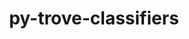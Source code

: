 ---
title: "py-trove-classifiers"
layout: cache
categories: [package, develop]
meta: {"compilers": ["gcc@11.4.0", "gcc@7.3.1", "gcc@9.4.0", "none"], "num_specs": 103, "num_specs_by_stack": {"aws-isc": 2, "aws-isc-aarch64": 2, "data-vis-sdk": 4, "developer-tools-darwin": 4, "e4s": 18, "e4s-neoverse-v2": 4, "e4s-neoverse_v1": 8, "e4s-oneapi": 5, "e4s-power": 4, "hep": 4, "ml-darwin-aarch64-mps": 12, "ml-linux-aarch64-cpu": 15, "ml-linux-aarch64-cuda": 15, "ml-linux-x86_64-cpu": 15, "ml-linux-x86_64-cuda": 14, "ml-linux-x86_64-rocm": 13, "radiuss": 8, "root": 103}, "oss": ["amzn2", "sequoia", "ubuntu18.04", "ubuntu20.04", "ubuntu22.04", "ubuntu24.04"], "platforms": ["darwin", "linux"], "stacks": ["aws-isc", "aws-isc-aarch64", "data-vis-sdk", "developer-tools-darwin", "e4s", "e4s-neoverse-v2", "e4s-neoverse_v1", "e4s-oneapi", "e4s-power", "hep", "ml-darwin-aarch64-mps", "ml-linux-aarch64-cpu", "ml-linux-aarch64-cuda", "ml-linux-x86_64-cpu", "ml-linux-x86_64-cuda", "ml-linux-x86_64-rocm", "radiuss", "root"], "targets": ["aarch64", "neoverse_v1", "neoverse_v2", "ppc64le", "x86_64_v3"], "versions": ["2023.8.7", "2025.4.11.15"]}
spec_details: [{"compiler": "none", "hash": "2dtilp3qwnrjcn4w2brfdafphpx2q42t", "os": "ubuntu22.04", "platform": "linux", "size": "-", "stacks": ["e4s", "root"], "target": "x86_64_v3", "variants": ["build_system=python_pip"], "versions": ["2023.8.7"]}, {"compiler": "none", "hash": "2fbudsl2vtddaj5gssvwa5r6o3gv3esz", "os": "ubuntu24.04", "platform": "linux", "size": "-", "stacks": ["ml-linux-x86_64-cpu", "ml-linux-x86_64-cuda", "ml-linux-x86_64-rocm", "root"], "target": "x86_64_v3", "variants": ["build_system=python_pip"], "versions": ["2023.8.7"]}, {"compiler": "none", "hash": "2q54sceod77wj46k6qyzkm7vtqbiw2jo", "os": "ubuntu22.04", "platform": "linux", "size": "-", "stacks": ["e4s", "root"], "target": "x86_64_v3", "variants": ["build_system=python_pip"], "versions": ["2023.8.7"]}, {"compiler": "none", "hash": "2wgj6ebsnyxlmqqeq7oxj25lch6tppza", "os": "ubuntu18.04", "platform": "linux", "size": "-", "stacks": ["radiuss", "root"], "target": "x86_64_v3", "variants": ["build_system=python_pip"], "versions": ["2023.8.7"]}, {"compiler": "none", "hash": "3cye75nm3gqinwbkuclzoqqld2vi3apa", "os": "ubuntu18.04", "platform": "linux", "size": "-", "stacks": ["radiuss", "root"], "target": "x86_64_v3", "variants": ["build_system=python_pip"], "versions": ["2023.8.7"]}, {"compiler": "gcc@9.4.0", "hash": "3f5upxqfrqx2uznqjvlsgqpt4auqzds3", "os": "ubuntu20.04", "platform": "linux", "size": "-", "stacks": ["e4s-power", "root"], "target": "ppc64le", "variants": ["build_system=python_pip"], "versions": ["2023.8.7"]}, {"compiler": "none", "hash": "3l57waziyzxfazzeoouvebk6w7aqpfto", "os": "ubuntu22.04", "platform": "linux", "size": "-", "stacks": ["hep", "root"], "target": "x86_64_v3", "variants": ["build_system=python_pip"], "versions": ["2023.8.7"]}, {"compiler": "none", "hash": "4vlyrdoicz6vk25f2pevj4xbyoeh2sbc", "os": "ubuntu22.04", "platform": "linux", "size": "-", "stacks": ["e4s", "root"], "target": "x86_64_v3", "variants": ["build_system=python_pip"], "versions": ["2023.8.7"]}, {"compiler": "none", "hash": "4wo52tlcoo4xvikvbtv26d4bdgmzbhpl", "os": "ubuntu24.04", "platform": "linux", "size": "-", "stacks": ["ml-linux-aarch64-cpu", "ml-linux-aarch64-cuda", "root"], "target": "aarch64", "variants": ["build_system=python_pip"], "versions": ["2025.4.11.15"]}, {"compiler": "none", "hash": "5iv3evdfmo5b7yszrcm6gditmy6nthag", "os": "ubuntu20.04", "platform": "linux", "size": "-", "stacks": ["data-vis-sdk", "root"], "target": "x86_64_v3", "variants": ["build_system=python_pip"], "versions": ["2025.4.11.15"]}, {"compiler": "none", "hash": "5lqi2yovbbe5axnb3inn455trxeg4lmu", "os": "ubuntu22.04", "platform": "linux", "size": "-", "stacks": ["hep", "root"], "target": "x86_64_v3", "variants": ["build_system=python_pip"], "versions": ["2025.4.11.15"]}, {"compiler": "none", "hash": "5oz5bhzysrk66rzueuja25rfwivqwwgj", "os": "ubuntu22.04", "platform": "linux", "size": "-", "stacks": ["e4s", "root"], "target": "x86_64_v3", "variants": ["build_system=python_pip"], "versions": ["2025.4.11.15"]}, {"compiler": "none", "hash": "5pr7l6ldcaxm6h6irzloecux7m72wecj", "os": "sequoia", "platform": "darwin", "size": "-", "stacks": ["developer-tools-darwin", "ml-darwin-aarch64-mps", "root"], "target": "aarch64", "variants": ["build_system=python_pip"], "versions": ["2025.4.11.15"]}, {"compiler": "none", "hash": "5ps4npitvqvqlzhr2ud6mbupzn6nwaq4", "os": "ubuntu22.04", "platform": "linux", "size": "-", "stacks": ["e4s-neoverse-v2", "root"], "target": "neoverse_v2", "variants": ["build_system=python_pip"], "versions": ["2023.8.7"]}, {"compiler": "gcc@7.3.1", "hash": "62ujbbsolrdlpkjzjpmngcjoc7zzc2s7", "os": "amzn2", "platform": "linux", "size": "-", "stacks": ["aws-isc-aarch64", "root"], "target": "aarch64", "variants": ["build_system=python_pip"], "versions": ["2023.8.7"]}, {"compiler": "none", "hash": "63nik2b2u4p4rlassoi4cladxbdixco3", "os": "ubuntu22.04", "platform": "linux", "size": "-", "stacks": ["e4s", "root"], "target": "x86_64_v3", "variants": ["build_system=python_pip"], "versions": ["2023.8.7"]}, {"compiler": "none", "hash": "6bhd37n2hqsy7jj5j26gcgxlpmgnlxzn", "os": "ubuntu24.04", "platform": "linux", "size": "-", "stacks": ["ml-linux-x86_64-cpu", "ml-linux-x86_64-cuda", "ml-linux-x86_64-rocm", "root"], "target": "x86_64_v3", "variants": ["build_system=python_pip"], "versions": ["2025.4.11.15"]}, {"compiler": "none", "hash": "6frjws46i6aa62lujy2nqcxp4hp7i4ou", "os": "ubuntu22.04", "platform": "linux", "size": "-", "stacks": ["e4s-oneapi", "root"], "target": "x86_64_v3", "variants": ["build_system=python_pip"], "versions": ["2025.4.11.15"]}, {"compiler": "none", "hash": "6gqnn3vhypxitru5rlc2qcyhp7be7xy4", "os": "ubuntu22.04", "platform": "linux", "size": "-", "stacks": ["hep", "root"], "target": "x86_64_v3", "variants": ["build_system=python_pip"], "versions": ["2023.8.7"]}, {"compiler": "none", "hash": "6lf26cyjuw2y2zhlo2p6jnmsix543zhj", "os": "ubuntu20.04", "platform": "linux", "size": "-", "stacks": ["data-vis-sdk", "root"], "target": "x86_64_v3", "variants": ["build_system=python_pip"], "versions": ["2023.8.7"]}, {"compiler": "none", "hash": "6pg6bpzr7jyzu5p3jmhg2sgn6cwnhdfk", "os": "ubuntu22.04", "platform": "linux", "size": "-", "stacks": ["e4s", "root"], "target": "x86_64_v3", "variants": ["build_system=python_pip"], "versions": ["2023.8.7"]}, {"compiler": "none", "hash": "7mexo2inpknqtg77njkaswyavvdt6ehy", "os": "ubuntu22.04", "platform": "linux", "size": "-", "stacks": ["hep", "root"], "target": "x86_64_v3", "variants": ["build_system=python_pip"], "versions": ["2025.4.11.15"]}, {"compiler": "gcc@11.4.0", "hash": "am6gf55iuk4poe33lthvrf4xzyplw76f", "os": "ubuntu22.04", "platform": "linux", "size": "-", "stacks": ["e4s-neoverse_v1", "root"], "target": "neoverse_v1", "variants": ["build_system=python_pip"], "versions": ["2023.8.7"]}, {"compiler": "none", "hash": "aphbb6qlrtwfhn3jufzd76rsznj7tyhv", "os": "ubuntu24.04", "platform": "linux", "size": "-", "stacks": ["ml-linux-x86_64-cpu", "ml-linux-x86_64-cuda", "ml-linux-x86_64-rocm", "root"], "target": "x86_64_v3", "variants": ["build_system=python_pip"], "versions": ["2025.4.11.15"]}, {"compiler": "none", "hash": "avtoscngcrs3o273fab2734jojs7fe4q", "os": "ubuntu18.04", "platform": "linux", "size": "-", "stacks": ["radiuss", "root"], "target": "x86_64_v3", "variants": ["build_system=python_pip"], "versions": ["2025.4.11.15"]}, {"compiler": "none", "hash": "awpqibgu7blzvlgaspm6kb2hmdrcy4bn", "os": "ubuntu22.04", "platform": "linux", "size": "-", "stacks": ["e4s-neoverse-v2", "root"], "target": "neoverse_v2", "variants": ["build_system=python_pip"], "versions": ["2025.4.11.15"]}, {"compiler": "none", "hash": "awtgioyd7rioj5zl6pejfrwdrrck4pt2", "os": "ubuntu20.04", "platform": "linux", "size": "-", "stacks": ["data-vis-sdk", "root"], "target": "x86_64_v3", "variants": ["build_system=python_pip"], "versions": ["2025.4.11.15"]}, {"compiler": "none", "hash": "bj6haq75bppzssl2f5gaxw3dvkbi3c3p", "os": "ubuntu22.04", "platform": "linux", "size": "-", "stacks": ["e4s", "root"], "target": "x86_64_v3", "variants": ["build_system=python_pip"], "versions": ["2025.4.11.15"]}, {"compiler": "none", "hash": "bjp5ne6br4gx6ciljpyfbjdt3ribbkow", "os": "ubuntu24.04", "platform": "linux", "size": "-", "stacks": ["ml-linux-aarch64-cpu", "ml-linux-aarch64-cuda", "root"], "target": "aarch64", "variants": ["build_system=python_pip"], "versions": ["2023.8.7"]}, {"compiler": "gcc@11.4.0", "hash": "bmcv5tiifo2sdboyrm7li23womm2qb64", "os": "ubuntu22.04", "platform": "linux", "size": "-", "stacks": ["e4s-neoverse_v1", "root"], "target": "neoverse_v1", "variants": ["build_system=python_pip"], "versions": ["2023.8.7"]}, {"compiler": "gcc@9.4.0", "hash": "by2mpxi5cey2j6arlcntgazvvcjsiwwk", "os": "ubuntu20.04", "platform": "linux", "size": "-", "stacks": ["e4s-power", "root"], "target": "ppc64le", "variants": ["build_system=python_pip"], "versions": ["2023.8.7"]}, {"compiler": "gcc@9.4.0", "hash": "cwjgncophibunapfywd5ektirycp3u7t", "os": "ubuntu20.04", "platform": "linux", "size": "-", "stacks": ["e4s-power", "root"], "target": "ppc64le", "variants": ["build_system=python_pip"], "versions": ["2023.8.7"]}, {"compiler": "none", "hash": "d2pqgqcv5tbk5swhfwhlv5252tgi2ltj", "os": "ubuntu24.04", "platform": "linux", "size": "-", "stacks": ["ml-linux-x86_64-cpu", "ml-linux-x86_64-cuda", "root"], "target": "x86_64_v3", "variants": ["build_system=python_pip"], "versions": ["2025.4.11.15"]}, {"compiler": "none", "hash": "d5uwqckfmo2o3vq3s34n6zsftzz5ij2q", "os": "ubuntu24.04", "platform": "linux", "size": "-", "stacks": ["ml-linux-x86_64-cpu", "ml-linux-x86_64-cuda", "ml-linux-x86_64-rocm", "root"], "target": "x86_64_v3", "variants": ["build_system=python_pip"], "versions": ["2023.8.7"]}, {"compiler": "none", "hash": "dfgjk6mc53y2o2uiqjvo2uvyhxsyp2wz", "os": "sequoia", "platform": "darwin", "size": "-", "stacks": ["ml-darwin-aarch64-mps", "root"], "target": "aarch64", "variants": ["build_system=python_pip"], "versions": ["2025.4.11.15"]}, {"compiler": "gcc@11.4.0", "hash": "dm6ugze2gnehiu5nx66iyfazguduivnk", "os": "ubuntu22.04", "platform": "linux", "size": "-", "stacks": ["e4s-neoverse_v1", "root"], "target": "neoverse_v1", "variants": ["build_system=python_pip"], "versions": ["2023.8.7"]}, {"compiler": "none", "hash": "dtraxf6slzmsfo6o4nho2ijv6c3b73hb", "os": "ubuntu22.04", "platform": "linux", "size": "-", "stacks": ["e4s", "root"], "target": "x86_64_v3", "variants": ["build_system=python_pip"], "versions": ["2025.4.11.15"]}, {"compiler": "none", "hash": "ebqag2xpdoxsmyxhojnvwiabcl3366gv", "os": "ubuntu24.04", "platform": "linux", "size": "-", "stacks": ["ml-linux-x86_64-cpu", "ml-linux-x86_64-cuda", "ml-linux-x86_64-rocm", "root"], "target": "x86_64_v3", "variants": ["build_system=python_pip"], "versions": ["2025.4.11.15"]}, {"compiler": "none", "hash": "ekesgqzwxxgtjf3wcfejiq6rwof2eaft", "os": "ubuntu24.04", "platform": "linux", "size": "-", "stacks": ["ml-linux-x86_64-cpu", "ml-linux-x86_64-cuda", "ml-linux-x86_64-rocm", "root"], "target": "x86_64_v3", "variants": ["build_system=python_pip"], "versions": ["2025.4.11.15"]}, {"compiler": "none", "hash": "etytfsg7wrk2kxdcwwfkk3szmffdcf77", "os": "ubuntu22.04", "platform": "linux", "size": "-", "stacks": ["e4s-oneapi", "root"], "target": "x86_64_v3", "variants": ["build_system=python_pip"], "versions": ["2025.4.11.15"]}, {"compiler": "gcc@11.4.0", "hash": "fdhcc43ropwawqdllbmd7qrzhcd6ilos", "os": "ubuntu22.04", "platform": "linux", "size": "-", "stacks": ["e4s-neoverse_v1", "root"], "target": "neoverse_v1", "variants": ["build_system=python_pip"], "versions": ["2023.8.7"]}, {"compiler": "gcc@7.3.1", "hash": "few2j4jd4ofzmftc67xop5cryvpr7ev6", "os": "amzn2", "platform": "linux", "size": "-", "stacks": ["aws-isc", "root"], "target": "x86_64_v3", "variants": ["build_system=python_pip"], "versions": ["2023.8.7"]}, {"compiler": "none", "hash": "fjdrab7rqagoqx5oaz2hkpdjjcuarze5", "os": "ubuntu22.04", "platform": "linux", "size": "-", "stacks": ["e4s", "root"], "target": "x86_64_v3", "variants": ["build_system=python_pip"], "versions": ["2025.4.11.15"]}, {"compiler": "none", "hash": "fmuthmx22a34cmhj25bolliipwgnjioo", "os": "ubuntu24.04", "platform": "linux", "size": "-", "stacks": ["ml-linux-x86_64-rocm", "root"], "target": "x86_64_v3", "variants": ["build_system=python_pip"], "versions": ["2023.8.7"]}, {"compiler": "none", "hash": "ghhjlxytp3sv5nroxkdt5e32bu6mbjfi", "os": "ubuntu22.04", "platform": "linux", "size": "-", "stacks": ["e4s-oneapi", "root"], "target": "x86_64_v3", "variants": ["build_system=python_pip"], "versions": ["2025.4.11.15"]}, {"compiler": "none", "hash": "ghw6se6mgldziy5nmaqg7ilygo2bcnle", "os": "ubuntu24.04", "platform": "linux", "size": "-", "stacks": ["ml-linux-x86_64-cpu", "ml-linux-x86_64-cuda", "root"], "target": "x86_64_v3", "variants": ["build_system=python_pip"], "versions": ["2023.8.7"]}, {"compiler": "none", "hash": "h3tcvjjxxqcuuf6zdxvnbegstx5vhmeg", "os": "ubuntu24.04", "platform": "linux", "size": "-", "stacks": ["ml-linux-aarch64-cpu", "ml-linux-aarch64-cuda", "root"], "target": "aarch64", "variants": ["build_system=python_pip"], "versions": ["2025.4.11.15"]}, {"compiler": "none", "hash": "hb2qgbnijwrntzq4zodiujk5itig24p4", "os": "sequoia", "platform": "darwin", "size": "-", "stacks": ["ml-darwin-aarch64-mps", "root"], "target": "aarch64", "variants": ["build_system=python_pip"], "versions": ["2025.4.11.15"]}, {"compiler": "none", "hash": "hsvvcnkxzfvlx536lbdovi6prnn3quj7", "os": "ubuntu24.04", "platform": "linux", "size": "-", "stacks": ["ml-linux-aarch64-cpu", "ml-linux-aarch64-cuda", "root"], "target": "aarch64", "variants": ["build_system=python_pip"], "versions": ["2025.4.11.15"]}, {"compiler": "none", "hash": "i6byzskffy2ugp2hnij452smdchcavgh", "os": "sequoia", "platform": "darwin", "size": "-", "stacks": ["ml-darwin-aarch64-mps", "root"], "target": "aarch64", "variants": ["build_system=python_pip"], "versions": ["2023.8.7"]}, {"compiler": "none", "hash": "igotj6k7puy5jqw7q7om6xkse7vh6xbh", "os": "ubuntu24.04", "platform": "linux", "size": "-", "stacks": ["ml-linux-aarch64-cpu", "ml-linux-aarch64-cuda", "root"], "target": "aarch64", "variants": ["build_system=python_pip"], "versions": ["2023.8.7"]}, {"compiler": "none", "hash": "ii3nm222sk6khvfouaibn47x72sw6joz", "os": "ubuntu22.04", "platform": "linux", "size": "-", "stacks": ["e4s-oneapi", "root"], "target": "x86_64_v3", "variants": ["build_system=python_pip"], "versions": ["2023.8.7"]}, {"compiler": "none", "hash": "j6wn3bq5mvzmeh3333qncqqhj7g3654a", "os": "ubuntu22.04", "platform": "linux", "size": "-", "stacks": ["e4s", "root"], "target": "x86_64_v3", "variants": ["build_system=python_pip"], "versions": ["2023.8.7"]}, {"compiler": "none", "hash": "jjpe4nyekf6qjcjrqjgrrf4qm3mggu3k", "os": "sequoia", "platform": "darwin", "size": "-", "stacks": ["ml-darwin-aarch64-mps", "root"], "target": "aarch64", "variants": ["build_system=python_pip"], "versions": ["2023.8.7"]}, {"compiler": "none", "hash": "k2vozweu2kxjlinowlmtqhdtx77y6pji", "os": "ubuntu22.04", "platform": "linux", "size": "-", "stacks": ["e4s-neoverse-v2", "root"], "target": "neoverse_v2", "variants": ["build_system=python_pip"], "versions": ["2023.8.7"]}, {"compiler": "gcc@11.4.0", "hash": "k52msovnrj2cc4ebzbqyyw7grx5kftpe", "os": "ubuntu22.04", "platform": "linux", "size": "-", "stacks": ["e4s-neoverse_v1", "root"], "target": "neoverse_v1", "variants": ["build_system=python_pip"], "versions": ["2023.8.7"]}, {"compiler": "none", "hash": "kqqeprp4ovyvvcul6vu237sq76ercoon", "os": "ubuntu24.04", "platform": "linux", "size": "-", "stacks": ["ml-linux-aarch64-cpu", "ml-linux-aarch64-cuda", "root"], "target": "aarch64", "variants": ["build_system=python_pip"], "versions": ["2023.8.7"]}, {"compiler": "none", "hash": "lhqxyb47wrdx76qnyyc76abqavjp3sis", "os": "ubuntu22.04", "platform": "linux", "size": "-", "stacks": ["e4s", "root"], "target": "x86_64_v3", "variants": ["build_system=python_pip"], "versions": ["2025.4.11.15"]}, {"compiler": "none", "hash": "lojkhreevmrxskdgsjq5ng55s5p5alst", "os": "ubuntu24.04", "platform": "linux", "size": "-", "stacks": ["ml-linux-x86_64-cpu", "ml-linux-x86_64-cuda", "root"], "target": "x86_64_v3", "variants": ["build_system=python_pip"], "versions": ["2023.8.7"]}, {"compiler": "none", "hash": "mkwhz55znb2uwewktt7pwhuwlva3w2jm", "os": "ubuntu22.04", "platform": "linux", "size": "-", "stacks": ["e4s-neoverse-v2", "root"], "target": "neoverse_v2", "variants": ["build_system=python_pip"], "versions": ["2025.4.11.15"]}, {"compiler": "none", "hash": "mmt2r3edcweu6cqp6mccqv7hveorlw6i", "os": "sequoia", "platform": "darwin", "size": "-", "stacks": ["ml-darwin-aarch64-mps", "root"], "target": "aarch64", "variants": ["build_system=python_pip"], "versions": ["2025.4.11.15"]}, {"compiler": "none", "hash": "mrylt6arwk4cck6vmtk2izenwo7tee3n", "os": "ubuntu24.04", "platform": "linux", "size": "-", "stacks": ["ml-linux-x86_64-cpu", "ml-linux-x86_64-cuda", "ml-linux-x86_64-rocm", "root"], "target": "x86_64_v3", "variants": ["build_system=python_pip"], "versions": ["2025.4.11.15"]}, {"compiler": "none", "hash": "n444456ejuvdnvtrgz3hld6gm2yoeypy", "os": "ubuntu18.04", "platform": "linux", "size": "-", "stacks": ["radiuss", "root"], "target": "x86_64_v3", "variants": ["build_system=python_pip"], "versions": ["2025.4.11.15"]}, {"compiler": "none", "hash": "nfm5rp6javd2grce7chu4tx6ycmo3mm3", "os": "sequoia", "platform": "darwin", "size": "-", "stacks": ["ml-darwin-aarch64-mps", "root"], "target": "aarch64", "variants": ["build_system=python_pip"], "versions": ["2025.4.11.15"]}, {"compiler": "none", "hash": "ntko3f2yexxjuicb574atvfawvybxhw7", "os": "ubuntu24.04", "platform": "linux", "size": "-", "stacks": ["ml-linux-x86_64-cpu", "ml-linux-x86_64-cuda", "ml-linux-x86_64-rocm", "root"], "target": "x86_64_v3", "variants": ["build_system=python_pip"], "versions": ["2025.4.11.15"]}, {"compiler": "none", "hash": "ohomuk7vo7nzipdfmk6qxujwzh2fulpc", "os": "ubuntu24.04", "platform": "linux", "size": "-", "stacks": ["ml-linux-x86_64-cpu", "ml-linux-x86_64-cuda", "root"], "target": "x86_64_v3", "variants": ["build_system=python_pip"], "versions": ["2023.8.7"]}, {"compiler": "none", "hash": "okx6ie62jwgemylw3rn43vvtwfz5w7cf", "os": "ubuntu22.04", "platform": "linux", "size": "-", "stacks": ["e4s", "root"], "target": "x86_64_v3", "variants": ["build_system=python_pip"], "versions": ["2025.4.11.15"]}, {"compiler": "none", "hash": "omli7sp2dq2ubrfqmthdjkhm2n2olpkw", "os": "ubuntu24.04", "platform": "linux", "size": "-", "stacks": ["ml-linux-x86_64-cpu", "ml-linux-x86_64-rocm", "root"], "target": "x86_64_v3", "variants": ["build_system=python_pip"], "versions": ["2023.8.7"]}, {"compiler": "none", "hash": "otksm7dgdkrymxfu432l5avb7elwrgbi", "os": "ubuntu24.04", "platform": "linux", "size": "-", "stacks": ["ml-linux-aarch64-cpu", "ml-linux-aarch64-cuda", "root"], "target": "aarch64", "variants": ["build_system=python_pip"], "versions": ["2025.4.11.15"]}, {"compiler": "none", "hash": "ox7sghrpste33odmsxph64gmr3ostr7c", "os": "ubuntu24.04", "platform": "linux", "size": "-", "stacks": ["ml-linux-aarch64-cpu", "ml-linux-aarch64-cuda", "root"], "target": "aarch64", "variants": ["build_system=python_pip"], "versions": ["2025.4.11.15"]}, {"compiler": "none", "hash": "oyzqhaxphvojzvao3nr2uvxpw3gzks3m", "os": "ubuntu22.04", "platform": "linux", "size": "-", "stacks": ["e4s-oneapi", "root"], "target": "x86_64_v3", "variants": ["build_system=python_pip"], "versions": ["2023.8.7"]}, {"compiler": "none", "hash": "p5brpl5g2shq4ntaabwi2t62dax5ctsh", "os": "ubuntu18.04", "platform": "linux", "size": "-", "stacks": ["radiuss", "root"], "target": "x86_64_v3", "variants": ["build_system=python_pip"], "versions": ["2025.4.11.15"]}, {"compiler": "gcc@11.4.0", "hash": "p7o7hkh5normhdz7bkceui4wode7dkoo", "os": "ubuntu22.04", "platform": "linux", "size": "-", "stacks": ["e4s-neoverse_v1", "root"], "target": "neoverse_v1", "variants": ["build_system=python_pip"], "versions": ["2023.8.7"]}, {"compiler": "none", "hash": "qqhoj5zngr3hjuuwxbbtgmii54qorrmk", "os": "ubuntu22.04", "platform": "linux", "size": "-", "stacks": ["e4s", "root"], "target": "x86_64_v3", "variants": ["build_system=python_pip"], "versions": ["2025.4.11.15"]}, {"compiler": "none", "hash": "qyztsv444jomnmp34wf57pjdqqf2ptkd", "os": "ubuntu24.04", "platform": "linux", "size": "-", "stacks": ["ml-linux-aarch64-cpu", "ml-linux-aarch64-cuda", "root"], "target": "aarch64", "variants": ["build_system=python_pip"], "versions": ["2023.8.7"]}, {"compiler": "none", "hash": "r3vupqbqsz7j3o62qrmxcqfwys4q6uxq", "os": "ubuntu24.04", "platform": "linux", "size": "-", "stacks": ["ml-linux-aarch64-cpu", "ml-linux-aarch64-cuda", "root"], "target": "aarch64", "variants": ["build_system=python_pip"], "versions": ["2025.4.11.15"]}, {"compiler": "none", "hash": "sfhrioj7kw36o7vlobg4p3uqnvhd2pv2", "os": "ubuntu24.04", "platform": "linux", "size": "-", "stacks": ["ml-linux-aarch64-cpu", "ml-linux-aarch64-cuda", "root"], "target": "aarch64", "variants": ["build_system=python_pip"], "versions": ["2023.8.7"]}, {"compiler": "none", "hash": "ssvdv7jsmmzarg3frlxmrzybib7js2jh", "os": "ubuntu22.04", "platform": "linux", "size": "-", "stacks": ["e4s", "root"], "target": "x86_64_v3", "variants": ["build_system=python_pip"], "versions": ["2025.4.11.15"]}, {"compiler": "none", "hash": "t4eqey3xpnp2xmjloycy2a6gxyxqrhqd", "os": "ubuntu24.04", "platform": "linux", "size": "-", "stacks": ["ml-linux-aarch64-cpu", "ml-linux-aarch64-cuda", "root"], "target": "aarch64", "variants": ["build_system=python_pip"], "versions": ["2025.4.11.15"]}, {"compiler": "gcc@11.4.0", "hash": "ta6zr5amjbd43sli5dn5jbck2asmox5w", "os": "ubuntu22.04", "platform": "linux", "size": "-", "stacks": ["e4s-neoverse_v1", "root"], "target": "neoverse_v1", "variants": ["build_system=python_pip"], "versions": ["2023.8.7"]}, {"compiler": "gcc@9.4.0", "hash": "tandc3hzjbdvg3h33o6ywpchwz2v2fc4", "os": "ubuntu20.04", "platform": "linux", "size": "-", "stacks": ["e4s-power", "root"], "target": "ppc64le", "variants": ["build_system=python_pip"], "versions": ["2023.8.7"]}, {"compiler": "gcc@11.4.0", "hash": "tdh6gfeeyffnxjr37rugczu3d7mw2wad", "os": "ubuntu22.04", "platform": "linux", "size": "-", "stacks": ["e4s-neoverse_v1", "root"], "target": "neoverse_v1", "variants": ["build_system=python_pip"], "versions": ["2023.8.7"]}, {"compiler": "none", "hash": "teomgydvybpl2gvuzvfl6ai3vz77sgb5", "os": "ubuntu22.04", "platform": "linux", "size": "-", "stacks": ["e4s", "root"], "target": "x86_64_v3", "variants": ["build_system=python_pip"], "versions": ["2023.8.7"]}, {"compiler": "none", "hash": "tty6o6gf5k3ivdcguusqesjwknworqdn", "os": "ubuntu24.04", "platform": "linux", "size": "-", "stacks": ["ml-linux-aarch64-cpu", "ml-linux-aarch64-cuda", "root"], "target": "aarch64", "variants": ["build_system=python_pip"], "versions": ["2023.8.7"]}, {"compiler": "none", "hash": "uja4e4pbfmco3azlntlkh423j2x72qwy", "os": "ubuntu24.04", "platform": "linux", "size": "-", "stacks": ["ml-linux-x86_64-cpu", "ml-linux-x86_64-cuda", "ml-linux-x86_64-rocm", "root"], "target": "x86_64_v3", "variants": ["build_system=python_pip"], "versions": ["2025.4.11.15"]}, {"compiler": "none", "hash": "uuadvniigav2kyrqpnori2oahepe3vlc", "os": "ubuntu24.04", "platform": "linux", "size": "-", "stacks": ["ml-linux-aarch64-cpu", "ml-linux-aarch64-cuda", "root"], "target": "aarch64", "variants": ["build_system=python_pip"], "versions": ["2025.4.11.15"]}, {"compiler": "none", "hash": "vayrsmfhtghu65xp3lhpfwgqpz72lo24", "os": "ubuntu18.04", "platform": "linux", "size": "-", "stacks": ["radiuss", "root"], "target": "x86_64_v3", "variants": ["build_system=python_pip"], "versions": ["2023.8.7"]}, {"compiler": "none", "hash": "vggk5fcmhoowdaumpesfnvebtfqme74j", "os": "ubuntu24.04", "platform": "linux", "size": "-", "stacks": ["ml-linux-x86_64-cpu", "ml-linux-x86_64-cuda", "ml-linux-x86_64-rocm", "root"], "target": "x86_64_v3", "variants": ["build_system=python_pip"], "versions": ["2023.8.7"]}, {"compiler": "none", "hash": "vowfnj4tcpfvmipr6fpjsi5oxbdzwsh2", "os": "ubuntu18.04", "platform": "linux", "size": "-", "stacks": ["radiuss", "root"], "target": "x86_64_v3", "variants": ["build_system=python_pip"], "versions": ["2025.4.11.15"]}, {"compiler": "none", "hash": "vqxhn6jfzpkj3wzz24dlpecdp7cguagr", "os": "sequoia", "platform": "darwin", "size": "-", "stacks": ["developer-tools-darwin", "ml-darwin-aarch64-mps", "root"], "target": "aarch64", "variants": ["build_system=python_pip"], "versions": ["2023.8.7"]}, {"compiler": "gcc@7.3.1", "hash": "wa7j33ngppn2ocvkgubhdypkvqukvgum", "os": "amzn2", "platform": "linux", "size": "-", "stacks": ["aws-isc", "root"], "target": "x86_64_v3", "variants": ["build_system=python_pip"], "versions": ["2023.8.7"]}, {"compiler": "none", "hash": "wahzftauozcvtv2pdsgzqkjciouahg5l", "os": "ubuntu24.04", "platform": "linux", "size": "-", "stacks": ["ml-linux-aarch64-cpu", "ml-linux-aarch64-cuda", "root"], "target": "aarch64", "variants": ["build_system=python_pip"], "versions": ["2023.8.7"]}, {"compiler": "none", "hash": "weetdxvyhv37czuzt6wezrsbhl7s52p6", "os": "ubuntu22.04", "platform": "linux", "size": "-", "stacks": ["e4s", "root"], "target": "x86_64_v3", "variants": ["build_system=python_pip"], "versions": ["2023.8.7"]}, {"compiler": "none", "hash": "x72vutith4wmbq7yciu5rnrnvwvpoi2k", "os": "ubuntu22.04", "platform": "linux", "size": "-", "stacks": ["e4s", "root"], "target": "x86_64_v3", "variants": ["build_system=python_pip"], "versions": ["2025.4.11.15"]}, {"compiler": "none", "hash": "xtirj25xshvqjrzyehurt744q2k77fs3", "os": "sequoia", "platform": "darwin", "size": "-", "stacks": ["ml-darwin-aarch64-mps", "root"], "target": "aarch64", "variants": ["build_system=python_pip"], "versions": ["2023.8.7"]}, {"compiler": "none", "hash": "xz4zh37obl73hh3a2estmtu2qmsrl4vk", "os": "ubuntu24.04", "platform": "linux", "size": "-", "stacks": ["ml-linux-x86_64-rocm", "root"], "target": "x86_64_v3", "variants": ["build_system=python_pip"], "versions": ["2025.4.11.15"]}, {"compiler": "none", "hash": "xz5tkcfwwhrtz4fsq5a7dgoo5buyf3tm", "os": "ubuntu18.04", "platform": "linux", "size": "-", "stacks": ["radiuss", "root"], "target": "x86_64_v3", "variants": ["build_system=python_pip"], "versions": ["2023.8.7"]}, {"compiler": "none", "hash": "ymvtyfa5bahhybag5go7b26s7ptxsl4l", "os": "sequoia", "platform": "darwin", "size": "-", "stacks": ["developer-tools-darwin", "ml-darwin-aarch64-mps", "root"], "target": "aarch64", "variants": ["build_system=python_pip"], "versions": ["2023.8.7"]}, {"compiler": "none", "hash": "z7kwgoqqngj675eebebczoicx3ny3cu2", "os": "sequoia", "platform": "darwin", "size": "-", "stacks": ["ml-darwin-aarch64-mps", "root"], "target": "aarch64", "variants": ["build_system=python_pip"], "versions": ["2023.8.7"]}, {"compiler": "none", "hash": "zbvqhzjts3tl5nijoq3np7vtvfqi5kdn", "os": "ubuntu20.04", "platform": "linux", "size": "-", "stacks": ["data-vis-sdk", "root"], "target": "x86_64_v3", "variants": ["build_system=python_pip"], "versions": ["2023.8.7"]}, {"compiler": "none", "hash": "zqxhty7txm4xmdxn5saryscfqt4tpf2h", "os": "ubuntu22.04", "platform": "linux", "size": "-", "stacks": ["e4s", "root"], "target": "x86_64_v3", "variants": ["build_system=python_pip"], "versions": ["2025.4.11.15"]}, {"compiler": "gcc@7.3.1", "hash": "zv22jooseibkqbezkxpjlkvprhylsttg", "os": "amzn2", "platform": "linux", "size": "-", "stacks": ["aws-isc-aarch64", "root"], "target": "aarch64", "variants": ["build_system=python_pip"], "versions": ["2023.8.7"]}, {"compiler": "none", "hash": "zvm7ozflxblf4jxphgbuspk7q2byx5zg", "os": "sequoia", "platform": "darwin", "size": "-", "stacks": ["developer-tools-darwin", "ml-darwin-aarch64-mps", "root"], "target": "aarch64", "variants": ["build_system=python_pip"], "versions": ["2025.4.11.15"]}]
---